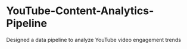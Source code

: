 # YouTube-Content-Analytics-Pipeline
Designed a data pipeline to analyze YouTube video engagement trends
